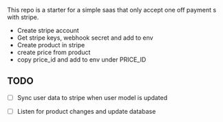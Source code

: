 This repo is a starter for a simple saas that only accept one off payment s with stripe.

- Create stripe account
- Get stripe keys, webhook secret and add to env
- Create product in stripe
- create price from product
- copy price_id and add to env under PRICE_ID

## TODO 
- [ ] Sync user data to stripe when user model is updated
- [ ] Listen for product changes and update database
 
